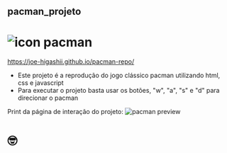 ## pacman_projeto
# ![icon](https://github.com/joe-higashii/pacman-repo/assets/129689531/099fce00-6c71-438b-917c-c092866749c5) pacman

https://joe-higashii.github.io/pacman-repo/

* Este projeto é a reprodução do jogo clássico pacman utilizando html, css e javascript
* Para executar o projeto basta usar os botões, "w", "a", "s" e "d" para direcionar o pacman

Print da página de interação do projeto:
![pacman preview](https://github.com/joe-higashii/pacman-repo/assets/129689531/d78e064b-ea4e-4eec-88dc-7a48692f7813)
# 🤓
